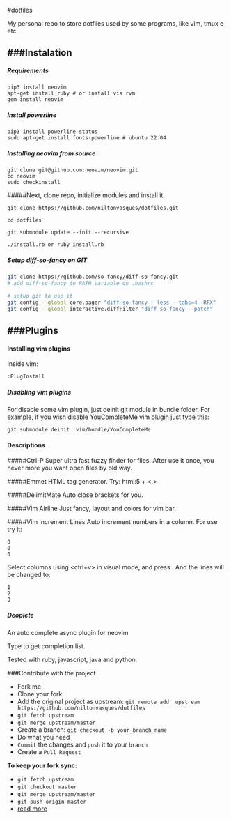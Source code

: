 #dotfiles

My personal repo to store dotfiles used by some programs, like vim, tmux e etc.

###Instalation
---------------------

##### Requirements

    pip3 install neovim
    apt-get install ruby # or install via rvm
    gem install neovim

##### Install powerline

    pip3 install powerline-status
    sudo apt-get install fonts-powerline # ubuntu 22.04

##### Installing neovim from source

    git clone git@github.com:neovim/neovim.git
    cd neovim
    sudo checkinstall

#####Next, clone repo, initialize modules and install it.

    git clone https://github.com/niltonvasques/dotfiles.git

    cd dotfiles

    git submodule update --init --recursive

    ./install.rb or ruby install.rb

##### Setup diff-so-fancy on GIT

```sh
git clone https://github.com/so-fancy/diff-so-fancy.git
# add diff-so-fancy to PATH variable on .bashrc

# setup git to use it
git config --global core.pager "diff-so-fancy | less --tabs=4 -RFX"
git config --global interactive.diffFilter "diff-so-fancy --patch"
```


###Plugins
-----------------------

#### Installing vim plugins

Inside vim:

    :PlugInstall

##### Disabling vim plugins
For disable some vim plugin, just deinit git module in bundle folder.
For example, if you wish disable YouCompleteMe vim plugin just type this:

    git submodule deinit .vim/bundle/YouCompleteMe

#### Descriptions

#####Ctrl-P
Super ultra fast fuzzy finder for files. After use it once, you never more you want open files by old way.

#####Emmet
HTML tag generator.
Try:
    html:5<ctrl-y> + <,>

#####DelimitMate
Auto close brackets for you.

#####Vim Airline
Just fancy, layout and colors for vim bar.

#####Vim Increment Lines
Auto increment numbers in a column.
For use try it:

    0
    0
    0

Select columns using <ctrl+v> in visual mode, and press <ctrl-a>.
And the lines will be changed to:

    1
    2
    3

##### Deoplete
An auto complete async plugin for neovim

Type <C-x><C-o> to get completion list.

Tested with ruby, javascript, java and python.

###Contribute with the project


* Fork me
* Clone your fork
* Add the original project as upstream: `git remote add  upstream https://github.com/niltonvasques/dotfiles`
* `git fetch upstream`
* `git merge upstream/master`
* Create a branch: `git checkout -b your_branch_name`
* Do what you need
* `Commit` the changes and `push` it to your `branch`
* Create a `Pull Request`

__To keep your fork sync:__

* `git fetch upstream`
* `git checkout master`
* `git merge upstream/master`
* `git push origin master`
* [read more](https://help.github.com/articles/syncing-a-fork/)

